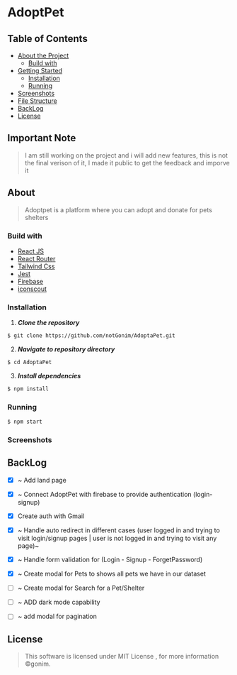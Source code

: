 # AdoptPet


## Table of Contents



- [About the Project](#about)
  - [Build with](#build-with)
- [Getting Started](#getting-started)
  - [Installation](#installation)
  - [Running](#running)
- [Screenshots](#screenshots)
- [File Structure](#file-structure)
- [BackLog](#backlog)
- [License](#license)



## Important Note
> I am still working on the project and i will add new features, this is not the final verison of it, I made it public to get the feedback and imporve it 



## About
>Adoptpet is a platform where you can adopt and donate for pets shelters




### Build with
- [React JS](https://reactjs.org/)
- [React Router](https://reacttraining.com/react-router/web/guides/quick-start)
- [Tailwind Css](https://tailwindcss.com/)
- [Jest](https://jestjs.io/)
- [Firebase](https://firebase.google.com/)
- [iconscout](https://iconscout.com/)


### Installation

1. **_Clone the repository_**

```sh
$ git clone https://github.com/notGonim/AdoptaPet.git
```
2. **_Navigate to repository directory_**
```sh
$ cd AdoptaPet
```

3. **_Install dependencies_**

```sh
$ npm install
```


### Running

```sh
$ npm start
```


### Screenshots









## BackLog
- [x] ~ Add land page 
- [x] ~ Connect AdoptPet with firebase to provide authentication (login-signup)
- [x] Create auth with  Gmail 
- [x] ~ Handle auto redirect in different cases (user logged in and trying to visit login/signup pages | user is not logged in and trying to visit any page)~
- [x] ~ Handle form validation for (Login - Signup - ForgetPassword)
- [x] ~ Create modal for Pets to shows all pets we have in our dataset 
- [ ] ~ Create modal for Search for a Pet/Shelter  
- [ ] ~ ADD dark mode capability
- [ ] ~ add modal for pagination 



## License

> This software is licensed under MIT License , for more information ©gonim.
